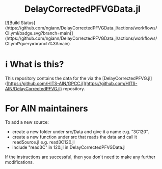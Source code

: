 <h1 align="center">DelayCorrectedPFVGData.jl</h1>
[![Build Status](https://github.com/ngiann/DelayCorrectedPFVGData.jl/actions/workflows/CI.yml/badge.svg?branch=main)](https://github.com/ngiann/DelayCorrectedPFVGData.jl/actions/workflows/CI.yml?query=branch%3Amain)


# ℹ What is this?
This repository contains the data for the via the [DelayCorrectedPFVG.jl]([https://github.com/HITS-AIN/GPCC.jl](https://github.com/HITS-AIN/DelayCorrectedPFVG.jl) repository.


# For AIN maintainers

To add a new source:
- create a new folder under src/Data and give it a name e.g. "3C120".
- create a new function under src that reads the data and call it readSource.jl e.g. read3C120.jl
- include "read3C" in 120.jl in DelayCorrectedPFVGData.jl

If the instructions are successful, then you don't need to make any further modifications.


